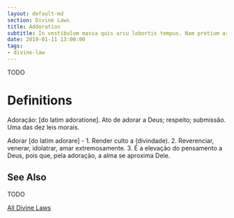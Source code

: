 ```yaml
---
layout: default-md
section: Divine Laws
title: Addoration
subtitle: In vestibulum massa quis arcu lobortis tempus. Nam pretium arcu in odio vulputate luctus.
date: 2019-01-11 13:00:00
tags: 
- divine-law
---
```


TODO

# Definitions
Adoração: [do latim adoratione]. Ato de adorar a Deus; respeito; submissão. Uma das dez leis morais.

Adorar [do latim adorare] - 1. Render culto a (divindade). 2. Reverenciar, venerar, idolatrar, amar extremosamente. 3. É a elevação do pensamento a Deus, pois que, pela adoração, a alma se aproxima Dele.


## See Also
TODO


<a href="/divine-laws" class="button special">All Divine Laws</a>
